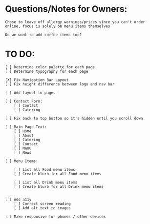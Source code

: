 # Questions/Notes for Owners:
   
    Chose to leave off allergy warnings/prices since you can't order online, focus is solely on menu items themselves 

    Do we want to add coffee items too?


# TO DO:

    [ ] Determine color palette for each page
    [ ] Determine typography for each page

    [X] Fix Navigation Bar Layout
    [ ] Fix height difference between logo and nav bar

    [ ] Add layout to pages 

    [ ] Contact Form:
        [ ] Contact
        [ ] Catering
    
    [ ] Fix back to top button so it's hidden until you scroll down

    [ ] Main Page Text:
        [ ] Home 
        [ ] About
        [ ] Catering
        [ ] Contact
        [ ] Menu
        [ ] News

    [ ] Menu Items:

        [ ] List all Food menu items
        [ ] Create blurb for all Food menu items

        [ ] List all Drink menu items
        [ ] Create blurb for all Drink menu items
 

    [ ] Add a11y
        [ ] Correct screen reading
        [ ] Add alt text to images

    [ ] Make responsive for phones / other devices